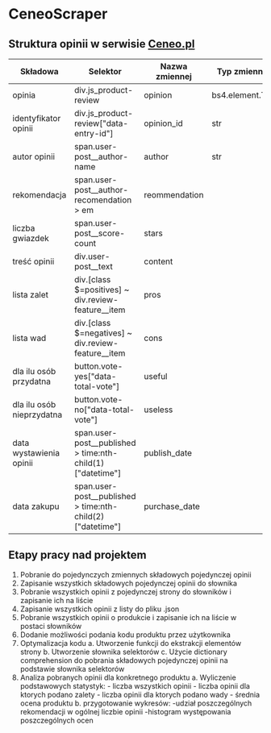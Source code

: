 # CeneoScraper

## Struktura opinii w serwisie [Ceneo.pl](https://www.ceneo.pl/) 
|Składowa|Selektor|Nazwa zmiennej|Typ zmiennej|
|--------|--------|--------------|------------|
|opinia|div.js_product-review|opinion|bs4.element.Tag|
|identyfikator opinii|div.js_product-review\["data-entry-id"\]|opinion_id|str|
|autor opinii|span.user-post__author-name|author|str|
|rekomendacja|span.user-post__author-recomendation > em|reommendation||
|liczba gwiazdek|span.user-post__score-count|stars||
|treść opinii|div.user-post__text|content||
|lista zalet|div.\[class $=positives\] ~ div.review-feature__item|pros||
|lista wad|div.\[class $=negatives\] ~ div.review-feature__item|cons||
|dla ilu osób przydatna|button.vote-yes["data-total-vote"]|useful||
|dla ilu osób nieprzydatna|button.vote-no["data-total-vote"]|useless|
|data wystawienia opinii|span.user-post__published > time:nth-child(1)["datetime"]|publish_date||
|data zakupu|span.user-post__published > time:nth-child(2)["datetime"]|purchase_date||

## Etapy pracy nad projektem
1. Pobranie do pojedynczych zmiennych składowych pojedynczej opinii
2. Zapisanie wszystkich składowych pojedynczej opinii do słownika
3. Pobranie wszystkich opinii z pojedynczej strony do słowników i zapisanie ich na liście
4. Zapisanie wszystkich opinii z listy do pliku .json
5. Pobranie wszystkich opinii o produkcie i zapisanie ich na liście w postaci słowników
6. Dodanie możliwości podania kodu produktu przez użytkownika
7. Optymalizacja kodu
    a. Utworzenie funkcji do ekstrakcji elementów strony
    b. Utworzenie słownika selektorów
    c. Użycie dictionary comprehension do pobrania składowych pojedynczej opinii na podstawie słownika selektorów
8. Analiza pobranych opinii dla konkretnego produktu
    a. Wyliczenie podstawowych statystyk: 
        - liczba wszystkich opinii
        - liczba opinii dla ktorych podano zalety
        - liczba opinii dla ktorych podano wady
        - średnia ocena produktu
    b. przygotowanie wykresów:
        -udział poszczególnych rekomendacji w ogólnej liczbie opinii
        -histogram występowania poszczególnych ocen
